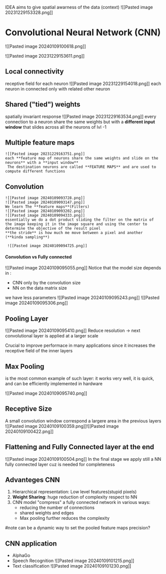 IDEA aims to give spatial awarness of the data (context)
![[Pasted image 20231229153328.png]]
# Convolutional Neural Network (CNN)
![[Pasted image 20240109100618.png]]



![[Pasted image 20231229153611.png]]

## Local connectivity
receptive field for each neuron 
	![[Pasted image 20231229154018.png]]
	each neuron in connected only with related other neuron 
## Shared ("tied") weights
spatially invariant response
	![[Pasted image 20231229163534.png]]
	every connection to a neuron share the same weights but with a **different input window**
	that slides across all the neurons of lvl -1	

## Multiple feature maps
    ![[Pasted image 20231229163751.png]]
	each **feature map of neurons share the same weights and slide on the neurons** with a **input window**
     The destination neurons are called **FEATURE MAPS** and are used to compute different functions

## Convolution
    ![[Pasted image 20240109093728.png]]
	![[Pasted image 20240109093147.png]]
	We learn The **feature maps**(Filters)
	![[Pasted image 20240109093202.png]]
	![[Pasted image 20240109094333.png]]
	essentially we do a dot product sliding the filter on the matrix of the image keeping it in the image square and using the center to determine the objective of the result pixel
    **the stride** is how much me move between a pixel and another (**kinda sampling**)

     ![[Pasted image 20240109094725.png]]
#### Convolution vs Fully connected
![[Pasted image 20240109095055.png]]
Notice that the model size depends in :
- CNN only by the convolution size 
- NN on the data matrix size

we have less parameters
![[Pasted image 20240109095243.png]]
![[Pasted image 20240109095306.png]]
	
## Pooling Layer
![[Pasted image 20240109095410.png]]
Reduce resolution $\rightarrow$ next convolutional layer is applied at a larger scale

Crucial to improve performace in many applications since it increases the receptive field of the inner layers

## Max Pooling 
is the most common example of such layer: it works very well, it is quick, and can be efficiently implemented in hardware

![[Pasted image 20240109095740.png]]
## Receptive Size 
A small convolution window correspond a largere area in the previous layers
![[Pasted image 20240109100359.png]]![[Pasted image 20240109100422.png]]
## Flattening and Fully Connected layer at the end
![[Pasted image 20240109100504.png]]
In the final stage we apply still a NN fully connected layer cuz is needed for completeness


## Advanteges CNN
1.  Hierarchical representation: Low level features(stupid pixels) 
2.  **Weight Sharing**: huge reduction of complexity respect to NN 
3. CNN model "compress" a fully connected network in various ways:
	- reducing the number of connections
	- shared weights and edges
	- Max pooling further reduces the complexity

#note can be a dynamic way to set the pooled feature maps precision?


## CNN application 
- AlphaGo 
- Speech Recognition
	![[Pasted image 20240109101215.png]]
- Text classification 
	 ![[Pasted image 20240109101230.png]]

